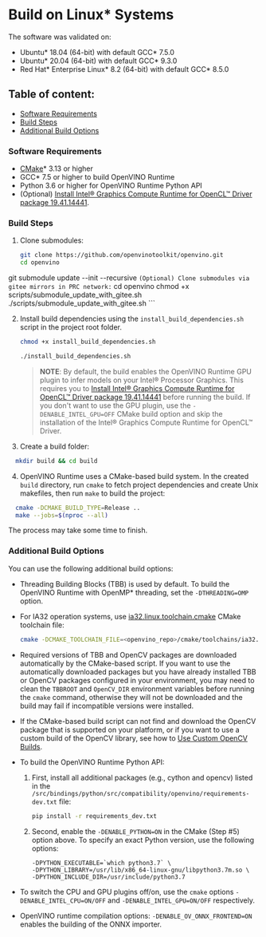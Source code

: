 # Build on Linux\* Systems

The software was validated on:
- Ubuntu\* 18.04 (64-bit) with default GCC\* 7.5.0
- Ubuntu\* 20.04 (64-bit) with default GCC\* 9.3.0
- Red Hat\* Enterprise Linux\* 8.2 (64-bit) with default GCC\* 8.5.0

## Table of content:

  - [Software Requirements](#software-requirements)
  - [Build Steps](#build-steps)
  - [Additional Build Options](#additional-build-options)

### Software Requirements

- [CMake]\* 3.13 or higher
- GCC\* 7.5 or higher to build OpenVINO Runtime
- Python 3.6 or higher for OpenVINO Runtime Python API
- (Optional) [Install Intel® Graphics Compute Runtime for OpenCL™ Driver package 19.41.14441].

### Build Steps
1. Clone submodules:
    ```sh
    git clone https://github.com/openvinotoolkit/openvino.git
    cd openvino
git submodule update --init --recursive
    ```
    (Optional) Clone submodules via gitee mirrors in PRC network:
    ```
    cd openvino
    chmod +x scripts/submodule_update_with_gitee.sh
    ./scripts/submodule_update_with_gitee.sh
    ```

2. Install build dependencies using the `install_build_dependencies.sh` script in the
   project root folder.
   ```sh
   chmod +x install_build_dependencies.sh
   ```
   ```sh
   ./install_build_dependencies.sh
   ```
   > **NOTE**: By default, the build enables the OpenVINO Runtime GPU plugin to infer models on your Intel® Processor Graphics. This requires you to [Install Intel® Graphics Compute Runtime for OpenCL™ Driver package 19.41.14441] before running the build. If you don't want to use the GPU plugin, use the `-DENABLE_INTEL_GPU=OFF` CMake build option and skip the installation of the Intel® Graphics Compute Runtime for OpenCL™ Driver.

3. Create a build folder:
```sh
  mkdir build && cd build
```
4. OpenVINO Runtime uses a CMake-based build system. In the created `build`
   directory, run `cmake` to fetch project dependencies and create Unix
   makefiles, then run `make` to build the project:
```sh
  cmake -DCMAKE_BUILD_TYPE=Release ..
  make --jobs=$(nproc --all)
```
The process may take some time to finish.

### Additional Build Options

You can use the following additional build options:

- Threading Building Blocks (TBB) is used by default. To build the OpenVINO 
  Runtime with OpenMP\* threading, set the `-DTHREADING=OMP` option.

- For IA32 operation systems, use [ia32.linux.toolchain.cmake](https://github.com/openvinotoolkit/openvino/blob/master/cmake/toolchains/ia32.linux.toolchain.cmake) CMake toolchain file:

   ```sh
   cmake -DCMAKE_TOOLCHAIN_FILE=<openvino_repo>/cmake/toolchains/ia32.linux.toolchain.cmake ..
   ```

- Required versions of TBB and OpenCV packages are downloaded automatically by
  the CMake-based script. If you want to use the automatically downloaded
  packages but you have already installed TBB or OpenCV packages configured in
  your environment, you may need to clean the `TBBROOT` and `OpenCV_DIR`
  environment variables before running the `cmake` command, otherwise they
  will not be downloaded and the build may fail if incompatible versions were
  installed.

- If the CMake-based build script can not find and download the OpenCV package
  that is supported on your platform, or if you want to use a custom build of
  the OpenCV library, see how to [Use Custom OpenCV Builds](https://github.com/openvinotoolkit/openvino/wiki/CMakeOptionsForCustomCompilation#Building-with-custom-OpenCV).

- To build the OpenVINO Runtime Python API:
  1. First, install all additional packages (e.g., cython and opencv) listed in the
     `/src/bindings/python/src/compatibility/openvino/requirements-dev.txt` file:
     ```sh
     pip install -r requirements_dev.txt
     ```
  2. Second, enable the `-DENABLE_PYTHON=ON` in the CMake (Step #5) option above. To specify an exact Python version, use the following
     options:
     ```
     -DPYTHON_EXECUTABLE=`which python3.7` \
     -DPYTHON_LIBRARY=/usr/lib/x86_64-linux-gnu/libpython3.7m.so \
     -DPYTHON_INCLUDE_DIR=/usr/include/python3.7
     ```

- To switch the CPU and GPU plugins off/on, use the `cmake` options
  `-DENABLE_INTEL_CPU=ON/OFF` and `-DENABLE_INTEL_GPU=ON/OFF` respectively.

- OpenVINO runtime compilation options:
  `-DENABLE_OV_ONNX_FRONTEND=ON` enables the building of the ONNX importer.


[CMake]:https://cmake.org/download/
[Install Intel® Graphics Compute Runtime for OpenCL™ Driver package 19.41.14441]:https://github.com/intel/compute-runtime/releases/tag/19.41.14441
[MKL-DNN repository]:https://github.com/intel/mkl-dnn/releases/download/v0.19/mklml_lnx_2019.0.5.20190502.tgz